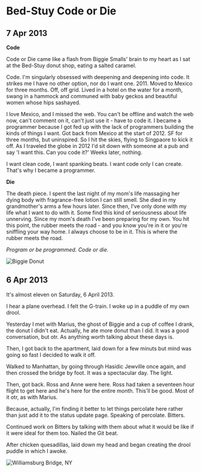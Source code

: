Bed-Stuy Code or Die
====================

7 Apr 2013
----------

**Code**

Code or Die came like a flash from Biggie Smalls' brain to my heart as I sat at the Bed-Stuy donut shop, eating a salted caramel. 

Code. I'm singularly obsessed with deepening and deepening into code. It strikes me I have no other option, nor do I want one. 2011. Moved to Mexico for three months. Off, off grid. Lived in a hotel on the water for a month, swang in a hammock and communed with baby geckos and beautiful women whose hips sashayed.

I love Mexico, and I missed the web. You can't be offline and watch the web now, can't comment on it, can't just use it - have to code it. I became a programmer because I got fed up with the lack of programmers building the kinds of things I want. Got back from Mexico at the start of 2012. SF for three months, but uninspired. So I hit the skies, flying to Singpaore to kick it off. As I traveled the globe in 2012 I'd sit down with someone at a pub and say 'I want this. Can you code it?' Weeks later, nothing.

I want clean code, I want spanking beats. I want code only I can create. That's why I became a programmer.

**Die**

The death piece. I spent the last night of my mom's life massaging her dying body with fragrance-free lotion I can still smell. She died in my grandmother's arms a few hours later. Since then, I've only done with my life what I want to do with it. Some find this kind of seriousness about life unnerving. Since my mom's death I've been preparing for my own. You hit this point, the rubber meets the road - and you know you're in it or you're sniffling your way home. I always choose to be in it. This is where the rubber meets the road. 

_Program or be programmed._ 
_Code or die._

![Biggie Donut](images/biggie-donut.jpg)

6 Apr 2013
----------

It's almost eleven on Saturday, 6 April 2013.

I hear a plane overhead. I felt the G-train. I woke up in a puddle of my own drool.

Yesterday I met with Marius, the ghost of Biggie and a cup of coffee I drank, the donut I didn't eat. Actually, he ate more donut than I did. It was a good conversation, but otr. As anything worth talking about these days is.

Then, I got back to the apartment, laid down for a few minuts but mind was going so fast I decided to walk it off.

Walked to Manhattan, by going through Hasidic Jewville once again, and then crossed the bridge by foot. It was a spectacular day. The light.

Then, got back. Ross and Anne were here. Ross had taken a seventeen hour flight to get here and he's here for the entire month. This'll be good. Most of it otr, as with Marius.

Because, actually, I'm finding it better to let things percolate here rather than just add it to the status update page. Speaking of percolate. Bitters.

Continued work on Bitters by talking with them about what it would be like if it were ideal for them too. Nailed the Git beat.

After chicken quesadillas, laid down my head and began creating the drool puddle in which I awoke.

![Williamsburg Bridge, NY](images/williamsbrg-bridge-april-2013.jpg)